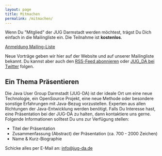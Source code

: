 ```yaml
---
layout: page
title: Mitmachen
permalink: /mitmachen/
---
```


Wenn Du "Mitglied" der JUG Darmstadt werden möchtest, trägst Du Dich einfach in die Mailingliste ein.
Die Teilnahme ist **kostenlos**.

<p class="btnMailingList">
  <a href="https://groups.google.com/group/jug-da" target="_blank">Anmeldung Mailing-Liste</a>
</p>

Neue Vorträge geben wir hier auf der Website und auf unserer Mailingliste bekannt.
Du kannst aber auch den [RSS-Feed abonnieren](/feed.xml) oder [JUG_DA bei Twitter](https://twitter.com/JUG_DA) folgen.


## Ein Thema Präsentieren

Die Java User Group Darmstadt (JUG-DA) ist der ideale Ort um eine neue Technologie, ein OpenSource Projekt, eine neue Methode oder besondere sonstige Erfahrungen mit Java-Bezug vorzustellen.
Experten aus allen Richtungen der Java-Entwicklung werden benötigt.
Falls Du Interesse hast, eine Präsentation bei der JUG-DA zu halten, dann kontaktiere uns gerne.
Folgende Informationen solltest Du uns zur Verfügung stellen:

- Titel der Präsentation
- Zusammenfassung (Abstract) der Präsentation (ca. 700 - 2000 Zeichen)
- Name & Kurz-Biographie

Schicke alles per E-Mail an: [info@jug-da.de](mailto:info@jug-da.de)
